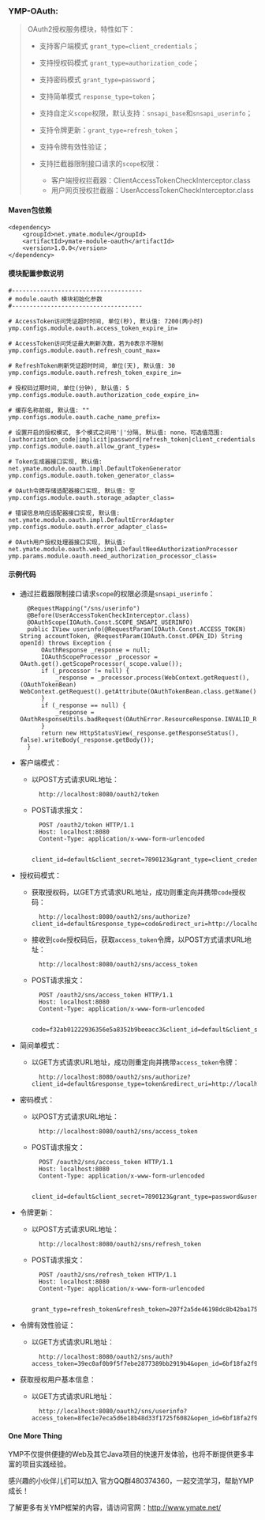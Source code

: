 ### YMP-OAuth:

> OAuth2授权服务模块，特性如下：
>
> - 支持客户端模式 `grant_type=client_credentials`；
> - 支持授权码模式 `grant_type=authorization_code`；
> - 支持密码模式 `grant_type=password`；
> - 支持简单模式 `response_type=token`；
> - 支持自定义`scope`权限，默认支持：`snsapi_base`和`snsapi_userinfo`；
> - 支持令牌更新：`grant_type=refresh_token`；
> - 支持令牌有效性验证；
> - 支持拦截器限制接口请求的`scope`权限：
>
>   - 客户端授权拦截器：ClientAccessTokenCheckInterceptor.class
>   - 用户网页授权拦截器：UserAccessTokenCheckInterceptor.class

#### Maven包依赖

    <dependency>
        <groupId>net.ymate.module</groupId>
        <artifactId>ymate-module-oauth</artifactId>
        <version>1.0.0</version>
    </dependency>

#### 模块配置参数说明

    #-------------------------------------
    # module.oauth 模块初始化参数
    #-------------------------------------
    
    # AccessToken访问凭证超时时间, 单位(秒), 默认值: 7200(两小时)
    ymp.configs.module.oauth.access_token_expire_in=
    
    # AccessToken访问凭证最大刷新次数，若为0表示不限制
    ymp.configs.module.oauth.refresh_count_max=
    
    # RefreshToken刷新凭证超时时间, 单位(天), 默认值: 30
    ymp.configs.module.oauth.refresh_token_expire_in=
    
    # 授权码过期时间, 单位(分钟), 默认值: 5
    ymp.configs.module.oauth.authorization_code_expire_in=
    
    # 缓存名称前缀, 默认值: ""
    ymp.configs.module.oauth.cache_name_prefix=
    
    # 设置开启的授权模式, 多个模式之间用'|'分隔, 默认值: none，可选值范围: [authorization_code|implicit|password|refresh_token|client_credentials|none]
    ymp.configs.module.oauth.allow_grant_types=
    
    # Token生成器接口实现, 默认值: net.ymate.module.oauth.impl.DefaultTokenGenerator
    ymp.configs.module.oauth.token_generator_class=
    
    # OAuth令牌存储适配器接口实现, 默认值: 空
    ymp.configs.module.oauth.storage_adapter_class=
    
    # 错误信息响应适配器接口实现, 默认值: net.ymate.module.oauth.impl.DefaultErrorAdapter
    ymp.configs.module.oauth.error_adapter_class=
    
    # OAuth用户授权处理器接口实现, 默认值: net.ymate.module.oauth.web.impl.DefaultNeedAuthorizationProcessor
    ymp.params.module.oauth.need_authorization_processor_class=

#### 示例代码

- 通过拦截器限制接口请求`scope`的权限必须是`snsapi_userinfo`：

        @RequestMapping("/sns/userinfo")
        @Before(UserAccessTokenCheckInterceptor.class)
        @OAuthScope(IOAuth.Const.SCOPE_SNSAPI_USERINFO)
        public IView userinfo(@RequestParam(IOAuth.Const.ACCESS_TOKEN) String accountToken, @RequestParam(IOAuth.Const.OPEN_ID) String openId) throws Exception {
            OAuthResponse _response = null;
            IOAuthScopeProcessor _processor = OAuth.get().getScopeProcessor(_scope.value());
            if (_processor != null) {
                _response = _processor.process(WebContext.getRequest(), (OAuthTokenBean) WebContext.getRequest().getAttribute(OAuthTokenBean.class.getName()));
            }
            if (_response == null) {
                _response = OAuthResponseUtils.badRequest(OAuthError.ResourceResponse.INVALID_REQUEST);
            }
            return new HttpStatusView(_response.getResponseStatus(), false).writeBody(_response.getBody());
        }

- 客户端模式：

    - 以POST方式请求URL地址：

            http://localhost:8080/oauth2/token
    
    - POST请求报文：

            POST /oauth2/token HTTP/1.1
            Host: localhost:8080
            Content-Type: application/x-www-form-urlencoded
            
            client_id=default&client_secret=7890123&grant_type=client_credentials

- 授权码模式：

    - 获取授权码，以GET方式请求URL地址，成功则重定向并携带`code`授权码：

            http://localhost:8080/oauth2/sns/authorize?client_id=default&response_type=code&redirect_uri=http://localhost:8080/oauth2/sns/redirect&scope=snsapi_base&state=Helloworld

    - 接收到`code`授权码后，获取`access_token`令牌，以POST方式请求URL地址：

            http://localhost:8080/oauth2/sns/access_token
    
    - POST请求报文：

            POST /oauth2/sns/access_token HTTP/1.1
            Host: localhost:8080
            Content-Type: application/x-www-form-urlencoded

            code=f32ab01222936356e5a8352b9beeacc3&client_id=default&client_secret=7890123&grant_type=authorization_code&redirect_uri=http%3A%2F%2Flocalhost%3A8080%2Foauth2%2Fsns%2Fredirect

- 简间单模式：

    - 以GET方式请求URL地址，成功则重定向并携带`access_token`令牌：

            http://localhost:8080/oauth2/sns/authorize?client_id=default&response_type=token&redirect_uri=http://localhost:8080/oauth2/sns/redirect&scope=snsapi_base&state=Helloworld

- 密码模式：

    - 以POST方式请求URL地址：

            http://localhost:8080/oauth2/sns/access_token

    - POST请求报文：

            POST /oauth2/sns/access_token HTTP/1.1
            Host: localhost:8080
            Content-Type: application/x-www-form-urlencoded

            client_id=default&client_secret=7890123&grant_type=password&username=suninformation&password=8fa6adcdaa9e50635c5bf54eacfca83a&scope=snsapi_userinfo


- 令牌更新：

    - 以POST方式请求URL地址：

            http://localhost:8080/oauth2/sns/refresh_token

    - POST请求报文：

            POST /oauth2/sns/refresh_token HTTP/1.1
            Host: localhost:8080
            Content-Type: application/x-www-form-urlencoded

            grant_type=refresh_token&refresh_token=207f2a5de46198dc8b42ba175e75cac1&client_id=default&client_secret=7890123

- 令牌有效性验证：

    - 以GET方式请求URL地址：
    
            http://localhost:8080/oauth2/sns/auth?access_token=39ec0af0b9f5f7ebe2877389bb2919b4&open_id=6bf18fa2f9a136273fb90e58dff4a964


- 获取授权用户基本信息：

    - 以GET方式请求URL地址：

            http://localhost:8080/oauth2/sns/userinfo?access_token=8fec1e7eca5d6e18b48d33f1725f6082&open_id=6bf18fa2f9a136273fb90e58dff4a964

#### One More Thing

YMP不仅提供便捷的Web及其它Java项目的快速开发体验，也将不断提供更多丰富的项目实践经验。

感兴趣的小伙伴儿们可以加入 官方QQ群480374360，一起交流学习，帮助YMP成长！

了解更多有关YMP框架的内容，请访问官网：http://www.ymate.net/